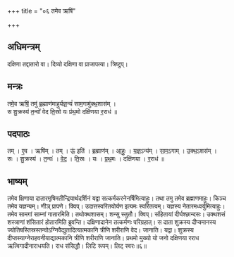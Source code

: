 +++
title = "०६ तमेव ऋषिं"

+++
## अधिमन्त्रम्
दक्षिणा तद्दातारो वा। दिव्यो दक्षिणा वा प्राजापत्या। त्रिष्टुप्।

## मन्त्रः
तमे॒व ऋषिं॒ तमु॑ ब्र॒ह्माण॑माहुर्यज्ञ॒न्यं॑ साम॒गामु॑क्थ॒शास॑म् ।  
स शु॒क्रस्य॑ त॒न्वो॑ वेद ति॒स्रो यः प्र॑थ॒मो दक्षि॑णया र॒राध॑ ॥

## पदपाठः
तम् । ए॒व । ऋषि॑म् । तम् । ऊं॒ इति॑ । ब्र॒ह्माण॑म् । आ॒हुः॒ । य॒ज्ञ॒ऽन्य॑म् । सा॒म॒ऽगाम् । उ॒क्थ॒ऽशस॑म् ।  
सः । शु॒क्रस्य॑ । त॒न्वः॑ । वे॒द॒ । ति॒स्रः । यः । प्र॒थ॒मः । दक्षि॑णया । र॒राध॑ ॥

## भाष्यम्
तमेव क्षिणाया दातारमृषिमतीन्द्रियार्थदर्शिनं यद्वा सत्कर्मकरनेनर्षिमित्याहुः। तथा तमु तमेव ब्रह्माणमाहुः। किञ्च तमेव यज्ञन्यम्। णीञ् प्रापणे। क्विप्। उदात्तस्वरितयोर्यण इत्यमः स्वरितत्वम्। यज्ञस्य नेतारमध्वर्युमित्याहुः। तमेव सामगां साम्नां गातारमिति। तथोक्थशासम्। शन्सु स्तुतौ। क्विप्। संहितायां दीर्घश्छान्दसः। उक्थशसं शस्त्राणां शंसितारं होतारमिति ब्रुवन्ति। दक्षिणादानेन तत्कर्मणः परिग्रहात्। स दाता शुक्रस्य दीप्यमानस्य ज्योतिषस्तिस्रस्तन्वोऽग्निवैद्युतादित्यात्मकानि त्रीणि शरीराणि वेद। जानाति। यद्वा। शुक्रस्य दीप्तस्याग्नेराहवनीयाद्यात्मकानि त्रीणि शरीराणि जानाति। प्रथमो मुख्यो यो जनो दक्षिणया रराध ऋत्विगादीनाराधयति। राध संसिद्धौ। लिटि रूपम्। लिट् स्वरः॥६॥
